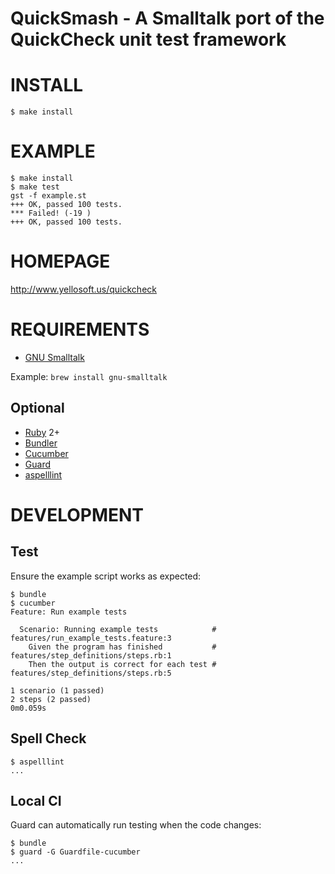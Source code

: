 # QuickSmash - A Smalltalk port of the QuickCheck unit test framework

# INSTALL

    $ make install

# EXAMPLE

    $ make install
    $ make test
    gst -f example.st
    +++ OK, passed 100 tests.
    *** Failed! (-19 )
    +++ OK, passed 100 tests.

# HOMEPAGE

http://www.yellosoft.us/quickcheck

# REQUIREMENTS

* [GNU Smalltalk](http://smalltalk.gnu.org/)

Example: `brew install gnu-smalltalk`

## Optional

* [Ruby](https://www.ruby-lang.org/) 2+
* [Bundler](http://bundler.io/)
* [Cucumber](http://cukes.info/)
* [Guard](http://guardgem.org/)
* [aspelllint](https://github.com/mcandre/aspelllint)

# DEVELOPMENT

## Test

Ensure the example script works as expected:

    $ bundle
    $ cucumber
    Feature: Run example tests

      Scenario: Running example tests            # features/run_example_tests.feature:3
        Given the program has finished           # features/step_definitions/steps.rb:1
        Then the output is correct for each test # features/step_definitions/steps.rb:5

    1 scenario (1 passed)
    2 steps (2 passed)
    0m0.059s

## Spell Check

    $ aspelllint
    ...

## Local CI

Guard can automatically run testing when the code changes:

    $ bundle
    $ guard -G Guardfile-cucumber
    ...
